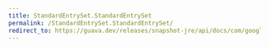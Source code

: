 ```yaml
---
title: StandardEntrySet.StandardEntrySet
permalink: /StandardEntrySet.StandardEntrySet/
redirect_to: https://guava.dev/releases/snapshot-jre/api/docs/com/google/common/collect/ForwardingMap.StandardEntrySet.html#StandardEntrySet--
---
```

